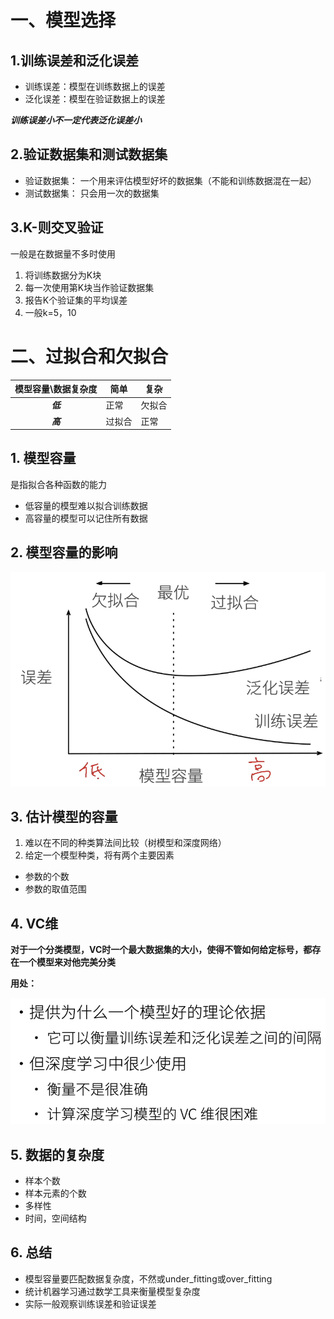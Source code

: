 # 一、模型选择

## 1.训练误差和泛化误差

- 训练误差：模型在训练数据上的误差
- 泛化误差：模型在验证数据上的误差

***训练误差小不一定代表泛化误差小***

## 2.验证数据集和测试数据集

- 验证数据集： 一个用来评估模型好坏的数据集（不能和训练数据混在一起）
- 测试数据集： 只会用一次的数据集

## 3.K-则交叉验证

一般是在数据量不多时使用

1. 将训练数据分为K块
2. 每一次使用第K块当作验证数据集
3. 报告K个验证集的平均误差
4. 一般k=5，10

# 二、过拟合和欠拟合

| 模型容量\数据复杂度 | 简单  | 复杂  |
|:----------:|-----|-----|
|  ***低***   | 正常  | 欠拟合 |
|  ***高***   | 过拟合 | 正常  |

## 1. 模型容量

是指拟合各种函数的能力

- 低容量的模型难以拟合训练数据
- 高容量的模型可以记住所有数据

## 2. 模型容量的影响

![alt 模型容量的影响](./img/1.png)

## 3. 估计模型的容量

1. 难以在不同的种类算法间比较（树模型和深度网络）
2. 给定一个模型种类，将有两个主要因素
  - 参数的个数
  - 参数的取值范围

## 4. VC维

**对于一个分类模型，VC时一个最大数据集的大小，使得不管如何给定标号，都存在一个模型来对他完美分类**

**用处：**

 ![alt VC](./img/2.png)
 
## 5. 数据的复杂度

- 样本个数
- 样本元素的个数
- 多样性
- 时间，空间结构

## 6. 总结

- 模型容量要匹配数据复杂度，不然或under_fitting或over_fitting
- 统计机器学习通过数学工具来衡量模型复杂度
- 实际一般观察训练误差和验证误差